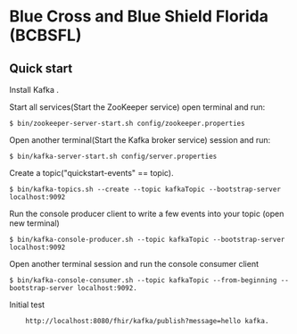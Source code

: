 # Blue Cross and Blue Shield Florida (BCBSFL)

## Quick start

 Install Kafka .

 Start all services(Start the ZooKeeper service) open terminal and run:

	$ bin/zookeeper-server-start.sh config/zookeeper.properties
	
Open another terminal(Start the Kafka broker service) session and run:

	$ bin/kafka-server-start.sh config/server.properties
	
 Create a topic("quickstart-events" == topic). 

	$ bin/kafka-topics.sh --create --topic kafkaTopic --bootstrap-server localhost:9092

 Run the console producer client to write a few events into your topic (open new terminal)

	$ bin/kafka-console-producer.sh --topic kafkaTopic --bootstrap-server localhost:9092

 Open another terminal session and run the console consumer client 

	$ bin/kafka-console-consumer.sh --topic kafkaTopic --from-beginning --bootstrap-server localhost:9092.
		
 Initial test
 
		http://localhost:8080/fhir/kafka/publish?message=hello kafka.

